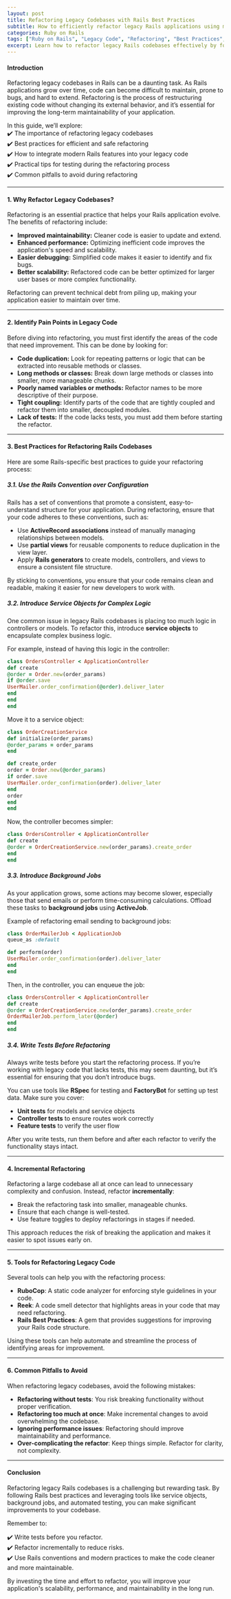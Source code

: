```yaml
---
layout: post  
title: Refactoring Legacy Codebases with Rails Best Practices  
subtitle: How to efficiently refactor legacy Rails applications using modern best practices  
categories: Ruby on Rails  
tags: ["Ruby on Rails", "Legacy Code", "Refactoring", "Best Practices", "Software Maintenance"]  
excerpt: Learn how to refactor legacy Rails codebases effectively by following modern best practices and avoiding common pitfalls.  
---
```


#### **Introduction**
Refactoring legacy codebases in Rails can be a daunting task. As Rails applications grow over time, code can become difficult to maintain, prone to bugs, and hard to extend. Refactoring is the process of restructuring existing code without changing its external behavior, and it’s essential for improving the long-term maintainability of your application.

In this guide, we’ll explore:  
✔️ The importance of refactoring legacy codebases  
✔️ Best practices for efficient and safe refactoring  
✔️ How to integrate modern Rails features into your legacy code  
✔️ Practical tips for testing during the refactoring process  
✔️ Common pitfalls to avoid during refactoring

---

#### **1. Why Refactor Legacy Codebases?**
Refactoring is an essential practice that helps your Rails application evolve. The benefits of refactoring include:

- **Improved maintainability:** Cleaner code is easier to update and extend.
- **Enhanced performance:** Optimizing inefficient code improves the application's speed and scalability.
- **Easier debugging:** Simplified code makes it easier to identify and fix bugs.
- **Better scalability:** Refactored code can be better optimized for larger user bases or more complex functionality.

Refactoring can prevent technical debt from piling up, making your application easier to maintain over time.

---

#### **2. Identify Pain Points in Legacy Code**
Before diving into refactoring, you must first identify the areas of the code that need improvement. This can be done by looking for:

- **Code duplication:** Look for repeating patterns or logic that can be extracted into reusable methods or classes.
- **Long methods or classes:** Break down large methods or classes into smaller, more manageable chunks.
- **Poorly named variables or methods:** Refactor names to be more descriptive of their purpose.
- **Tight coupling:** Identify parts of the code that are tightly coupled and refactor them into smaller, decoupled modules.
- **Lack of tests:** If the code lacks tests, you must add them before starting the refactor.

---

#### **3. Best Practices for Refactoring Rails Codebases**
Here are some Rails-specific best practices to guide your refactoring process:

##### **3.1. Use the Rails Convention over Configuration**
Rails has a set of conventions that promote a consistent, easy-to-understand structure for your application. During refactoring, ensure that your code adheres to these conventions, such as:

- Use **ActiveRecord associations** instead of manually managing relationships between models.
- Use **partial views** for reusable components to reduce duplication in the view layer.
- Apply **Rails generators** to create models, controllers, and views to ensure a consistent file structure.

By sticking to conventions, you ensure that your code remains clean and readable, making it easier for new developers to work with.

##### **3.2. Introduce Service Objects for Complex Logic**
One common issue in legacy Rails codebases is placing too much logic in controllers or models. To refactor this, introduce **service objects** to encapsulate complex business logic.

For example, instead of having this logic in the controller:

```ruby  
class OrdersController < ApplicationController  
def create  
@order = Order.new(order_params)  
if @order.save  
UserMailer.order_confirmation(@order).deliver_later  
end  
end  
end  
```

Move it to a service object:

```ruby  
class OrderCreationService  
def initialize(order_params)  
@order_params = order_params  
end

def create_order  
order = Order.new(@order_params)  
if order.save  
UserMailer.order_confirmation(order).deliver_later  
end  
order  
end  
end  
```

Now, the controller becomes simpler:

```ruby  
class OrdersController < ApplicationController  
def create  
@order = OrderCreationService.new(order_params).create_order  
end  
end  
```

##### **3.3. Introduce Background Jobs**
As your application grows, some actions may become slower, especially those that send emails or perform time-consuming calculations. Offload these tasks to **background jobs** using **ActiveJob**.

Example of refactoring email sending to background jobs:

```ruby  
class OrderMailerJob < ApplicationJob  
queue_as :default

def perform(order)  
UserMailer.order_confirmation(order).deliver_later  
end  
end  
```

Then, in the controller, you can enqueue the job:

```ruby  
class OrdersController < ApplicationController  
def create  
@order = OrderCreationService.new(order_params).create_order  
OrderMailerJob.perform_later(@order)  
end  
end  
```

##### **3.4. Write Tests Before Refactoring**
Always write tests before you start the refactoring process. If you’re working with legacy code that lacks tests, this may seem daunting, but it’s essential for ensuring that you don’t introduce bugs.

You can use tools like **RSpec** for testing and **FactoryBot** for setting up test data. Make sure you cover:

- **Unit tests** for models and service objects
- **Controller tests** to ensure routes work correctly
- **Feature tests** to verify the user flow

After you write tests, run them before and after each refactor to verify the functionality stays intact.

---

#### **4. Incremental Refactoring**
Refactoring a large codebase all at once can lead to unnecessary complexity and confusion. Instead, refactor **incrementally**:

- Break the refactoring task into smaller, manageable chunks.
- Ensure that each change is well-tested.
- Use feature toggles to deploy refactorings in stages if needed.

This approach reduces the risk of breaking the application and makes it easier to spot issues early on.

---

#### **5. Tools for Refactoring Legacy Code**
Several tools can help you with the refactoring process:

- **RuboCop**: A static code analyzer for enforcing style guidelines in your code.
- **Reek**: A code smell detector that highlights areas in your code that may need refactoring.
- **Rails Best Practices**: A gem that provides suggestions for improving your Rails code structure.

Using these tools can help automate and streamline the process of identifying areas for improvement.

---

#### **6. Common Pitfalls to Avoid**
When refactoring legacy codebases, avoid the following mistakes:

- **Refactoring without tests**: You risk breaking functionality without proper verification.
- **Refactoring too much at once**: Make incremental changes to avoid overwhelming the codebase.
- **Ignoring performance issues**: Refactoring should improve maintainability and performance.
- **Over-complicating the refactor**: Keep things simple. Refactor for clarity, not complexity.

---

#### **Conclusion**
Refactoring legacy Rails codebases is a challenging but rewarding task. By following Rails best practices and leveraging tools like service objects, background jobs, and automated testing, you can make significant improvements to your codebase.

Remember to:

✔️ Write tests before you refactor.  
✔️ Refactor incrementally to reduce risks.  
✔️ Use Rails conventions and modern practices to make the code cleaner and more maintainable.

By investing the time and effort to refactor, you will improve your application's scalability, performance, and maintainability in the long run.
